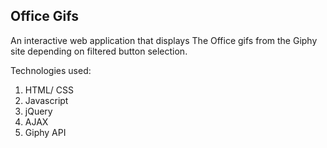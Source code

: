Office Gifs
-------

An interactive web application that displays The Office gifs from the Giphy site depending on filtered button selection.

Technologies used: 
1. HTML/ CSS
2. Javascript
3. jQuery
4. AJAX
5. Giphy API
